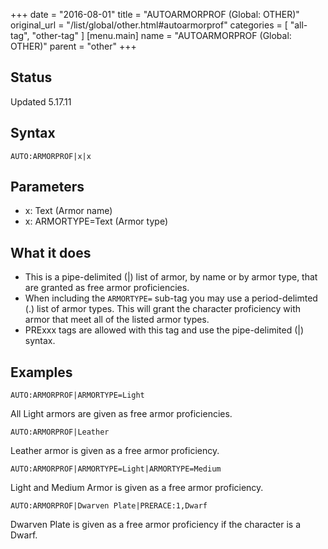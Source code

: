 +++
date = "2016-08-01"
title = "AUTOARMORPROF (Global: OTHER)"
original_url = "/list/global/other.html#autoarmorprof"
categories = [ "all-tag", "other-tag" ]
[menu.main]
    name = "AUTOARMORPROF (Global: OTHER)"
    parent = "other"
+++

## Status

Updated 5.17.11

## Syntax

`AUTO:ARMORPROF|x|x`

## Parameters

-   x: Text (Armor name)
-   x: ARMORTYPE=Text (Armor type)



What it does
------------

-   This is a pipe-delimited (|) list of armor, by name or by armor
    type, that are granted as free armor proficiencies.
-   When including the `ARMORTYPE=` sub-tag you may use a
    period-delimted (.) list of armor types. This will grant the
    character proficiency with armor that meet all of the listed
    armor types.
-   PRExxx tags are allowed with this tag and use the pipe-delimited (|)
    syntax.

Examples
--------

`AUTO:ARMORPROF|ARMORTYPE=Light`

All Light armors are given as free armor proficiencies.

`AUTO:ARMORPROF|Leather`

Leather armor is given as a free armor proficiency.

`AUTO:ARMORPROF|ARMORTYPE=Light|ARMORTYPE=Medium`

Light and Medium Armor is given as a free armor proficiency.

`AUTO:ARMORPROF|Dwarven Plate|PRERACE:1,Dwarf`

Dwarven Plate is given as a free armor proficiency if the character is a
Dwarf.

